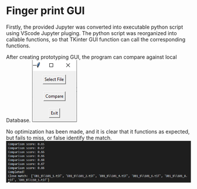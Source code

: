 # Finger print GUI

Firstly, the provided Jupyter was converted into executable python script using VScode Jupyter pluging.
The python script was reorganized into callable functions, so that TKinter GUI function can call the corresponding functions.

After creating prototyping GUI, the program can compare against local Database.
![Image of fast.ai logo](images/prototypeGUI.png)


No optimization has been made, and it is clear that it functions as expected, but fails to miss, or false identify the match.
![Image of fast.ai logo](images/UnoptimizedErr.png)
